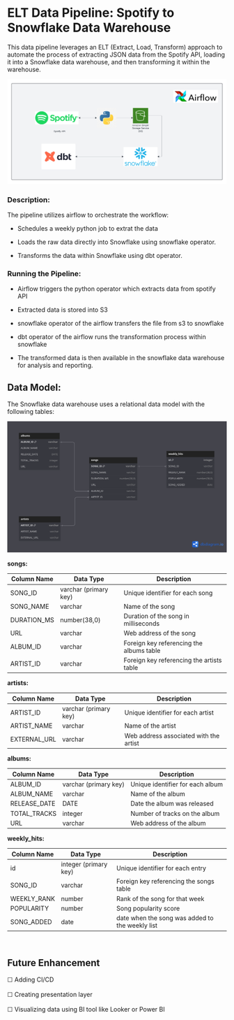 # ELT  Data Pipeline: Spotify to Snowflake Data Warehouse

This data pipeline leverages an ELT (Extract, Load, Transform) approach to automate the process of extracting JSON data from the Spotify API, loading it into a Snowflake data warehouse, and then transforming it within the warehouse.

!["Data Pipeline Architecture"](resources/images/architecture_diagram.png)

### Description:

The pipeline utilizes airflow to orchestrate the workflow:

- Schedules a weekly python job to extrat the data

- Loads the raw data directly into Snowflake using snowflake operator.

- Transforms the data within Snowflake using dbt operator.



### Running the Pipeline:

- Airflow triggers the python operator which extracts data from spotify API 

- Extracted data is stored into S3

- snowflake operator of the airflow transfers the file from s3 to snowflake 

- dbt operator of the airflow runs the transformation process within snowflake

- The transformed data is then available in the snowflake data warehouse for analysis and reporting.

## **Data Model:**

The Snowflake data warehouse uses a relational data model with the following tables:

!["ER Diagram"](resources/images/ER_DIAGRAM.png)

**songs:**

| Column Name | Data Type | Description |
|---|---|---|
| SONG_ID | varchar (primary key) | Unique identifier for each song |
| SONG_NAME | varchar | Name of the song |
| DURATION_MS | number(38,0) | Duration of the song in milliseconds |
| URL | varchar | Web address of the song |
| ALBUM_ID | varchar | Foreign key referencing the albums table |
| ARTIST_ID | varchar | Foreign key referencing the artists table |

**artists:**

| Column Name | Data Type | Description |
|---|---|---|
| ARTIST_ID | varchar (primary key) | Unique identifier for each artist |
| ARTIST_NAME | varchar | Name of the artist |
| EXTERNAL_URL | varchar | Web address associated with the artist |

**albums:**

| Column Name | Data Type | Description |
|---|---|---|
| ALBUM_ID | varchar (primary key) | Unique identifier for each album |
| ALBUM_NAME | varchar | Name of the album |
| RELEASE_DATE | DATE | Date the album was released |
| TOTAL_TRACKS | integer | Number of tracks on the album |
| URL | varchar | Web address of the album |

**weekly_hits:**

| Column Name | Data Type | Description |
|---|---|---|
| id | integer (primary key) | Unique identifier for each entry |
| SONG_ID | varchar | Foreign key referencing the songs table |
| WEEKLY_RANK | number | Rank of the song for that week |
| POPULARITY | number | Song popularity score |
| SONG_ADDED | date | date when the song was added to the weekly list |

 </br > 

## **Future Enhancement**


 &#9744; Adding CI/CD   </br >  </br >
 &#9744;  Creating presentation layer </br >  </br >
 &#9744;   Visualizing data using BI tool like Looker or Power BI  </br >  </br >

